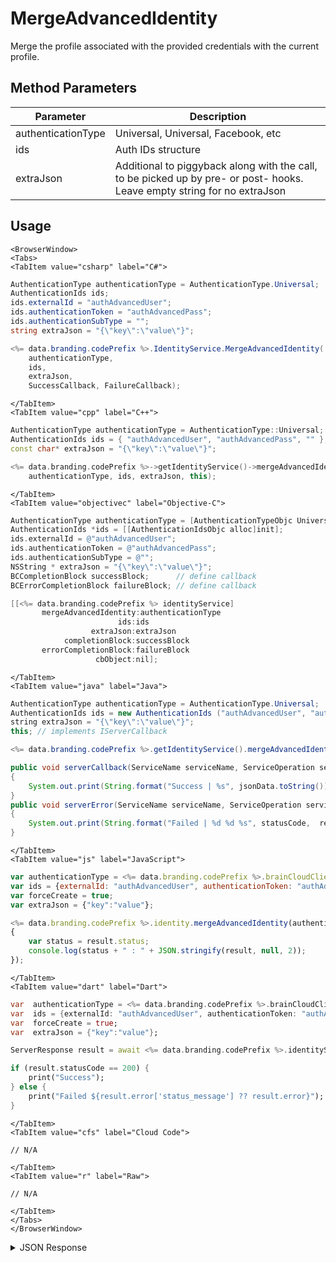 # MergeAdvancedIdentity

Merge the profile associated with the provided credentials with the current profile.

<PartialServop service_name="identity" operation_name="MERGE" />

## Method Parameters
Parameter | Description
--------- | -----------
authenticationType | Universal, Universal, Facebook, etc
ids | Auth IDs structure
extraJson | Additional to piggyback along with the call, to be picked up by pre- or post- hooks. Leave empty string for no extraJson

## Usage

```mdx-code-block
<BrowserWindow>
<Tabs>
<TabItem value="csharp" label="C#">
```

```csharp
AuthenticationType authenticationType = AuthenticationType.Universal;
AuthenticationIds ids;
ids.externalId = "authAdvancedUser";
ids.authenticationToken = "authAdvancedPass";
ids.authenticationSubType = "";
string extraJson = "{\"key\":\"value\"}";

<%= data.branding.codePrefix %>.IdentityService.MergeAdvancedIdentity(
    authenticationType,
    ids,
    extraJson,
    SuccessCallback, FailureCallback);
```

```mdx-code-block
</TabItem>
<TabItem value="cpp" label="C++">
```

```cpp
AuthenticationType authenticationType = AuthenticationType::Universal;
AuthenticationIds ids = { "authAdvancedUser", "authAdvancedPass", "" };
const char* extraJson = "{\"key\":\"value\"}";

<%= data.branding.codePrefix %>->getIdentityService()->mergeAdvancedIdentity(
    authenticationType, ids, extraJson, this);
```

```mdx-code-block
</TabItem>
<TabItem value="objectivec" label="Objective-C">
```

```objectivec
AuthenticationType authenticationType = [AuthenticationTypeObjc Universal];
AuthenticationIds *ids = [[AuthenticationIdsObjc alloc]init];
ids.externalId = @"authAdvancedUser";
ids.authenticationToken = @"authAdvancedPass";
ids.authenticationSubType = @"";
NSString * extraJson = "{\"key\":\"value\"}";
BCCompletionBlock successBlock;      // define callback
BCErrorCompletionBlock failureBlock; // define callback

[[<%= data.branding.codePrefix %> identityService]
       mergeAdvancedIdentity:authenticationType
                        ids:ids
                  extraJson:extraJson
            completionBlock:successBlock
       errorCompletionBlock:failureBlock
                   cbObject:nil];
```

```mdx-code-block
</TabItem>
<TabItem value="java" label="Java">
```

```java
AuthenticationType authenticationType = AuthenticationType.Universal;
AuthenticationIds ids = new AuthenticationIds ("authAdvancedUser", "authAdvancedPass", "");
string extraJson = "{\"key\":\"value\"}";
this; // implements IServerCallback

<%= data.branding.codePrefix %>.getIdentityService().mergeAdvancedIdentity(authenticationType, ids, extraJson, this);

public void serverCallback(ServiceName serviceName, ServiceOperation serviceOperation, JSONObject jsonData)
{
    System.out.print(String.format("Success | %s", jsonData.toString()));
}
public void serverError(ServiceName serviceName, ServiceOperation serviceOperation, int statusCode, int reasonCode, String jsonError)
{
    System.out.print(String.format("Failed | %d %d %s", statusCode,  reasonCode, jsonError.toString()));
}
```

```mdx-code-block
</TabItem>
<TabItem value="js" label="JavaScript">
```

```javascript
var authenticationType = <%= data.branding.codePrefix %>.brainCloudClient.authentication.AUTHENTICATION_TYPE_UNIVERSAL;
var ids = {externalId: "authAdvancedUser", authenticationToken: "authAdvancedPass", authenticationSubType: ""};
var forceCreate = true;
var extraJson = {"key":"value"};

<%= data.branding.codePrefix %>.identity.mergeAdvancedIdentity(authenticationType, ids, forceCreate, extraJson, result =>
{
	var status = result.status;
	console.log(status + " : " + JSON.stringify(result, null, 2));
});
```

```mdx-code-block
</TabItem>
<TabItem value="dart" label="Dart">
```

```dart
var  authenticationType = <%= data.branding.codePrefix %>.brainCloudClient.authentication.AUTHENTICATION_TYPE_UNIVERSAL;
var  ids = {externalId: "authAdvancedUser", authenticationToken: "authAdvancedPass", authenticationSubType: ""};
var  forceCreate = true;
var  extraJson = {"key":"value"};

ServerResponse result = await <%= data.branding.codePrefix %>.identityService.mergeAdvancedIdentity(authenticationType:authenticationType, ids:ids, forceCreate:forceCreate, extraJson:extraJson);

if (result.statusCode == 200) {
    print("Success");
} else {
    print("Failed ${result.error['status_message'] ?? result.error}");
}
```

```mdx-code-block
</TabItem>
<TabItem value="cfs" label="Cloud Code">
```

```cfscript
// N/A
```

```mdx-code-block
</TabItem>
<TabItem value="r" label="Raw">
```

```cfscript
// N/A
```

```mdx-code-block
</TabItem>
</Tabs>
</BrowserWindow>
```

<details>
<summary>JSON Response</summary>

```json
{  
   "data":{  
      "profileId":"f94f7e2d-3cdd-4fd6-9c28-392f7875e9df"
   },
   "status":200
}
```
</details>

